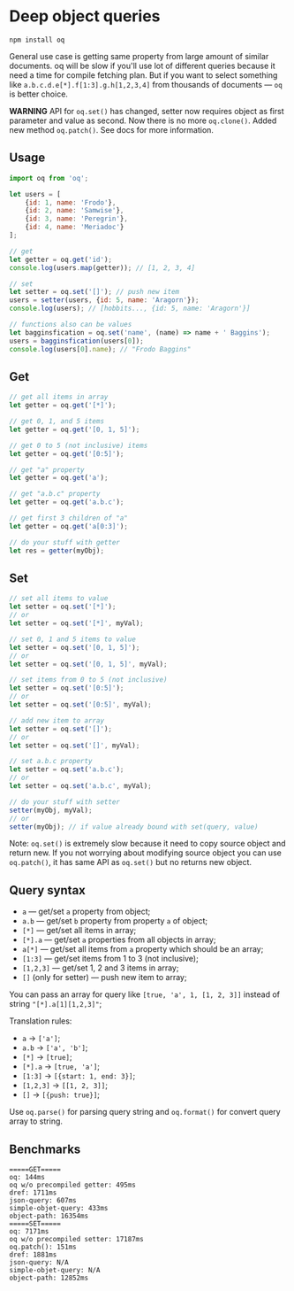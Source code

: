 # Deep object queries

```
npm install oq
```

General use case is getting same property from large amount of similar documents.
oq will be slow if you'll use lot of different queries because it need a time for compile fetching plan.
But if you want to select something like `a.b.c.d.e[*].f[1:3].g.h[1,2,3,4]` from thousands of documents — `oq` is better choice.

**WARNING** API for `oq.set()` has changed, setter now requires object as first parameter and value as second. Now there is no more `oq.clone()`. Added new method `oq.patch()`. See docs for more information.

Usage
-----

```js
import oq from 'oq';

let users = [
    {id: 1, name: 'Frodo'},
    {id: 2, name: 'Samwise'},
    {id: 3, name: 'Peregrin'},
    {id: 4, name: 'Meriadoc'}
];

// get
let getter = oq.get('id');
console.log(users.map(getter)); // [1, 2, 3, 4]

// set
let setter = oq.set('[]'); // push new item
users = setter(users, {id: 5, name: 'Aragorn'});
console.log(users); // [hobbits..., {id: 5, name: 'Aragorn'}]

// functions also can be values
let bagginsfication = oq.set('name', (name) => name + ' Baggins');
users = bagginsfication(users[0]);
console.log(users[0].name); // "Frodo Baggins"
```

Get
---

```js
// get all items in array
let getter = oq.get('[*]');

// get 0, 1, and 5 items
let getter = oq.get('[0, 1, 5]');

// get 0 to 5 (not inclusive) items
let getter = oq.get('[0:5]');

// get "a" property
let getter = oq.get('a');

// get "a.b.c" property
let getter = oq.get('a.b.c');

// get first 3 children of "a"
let getter = oq.get('a[0:3]');

// do your stuff with getter
let res = getter(myObj);
```

Set
---

```js
// set all items to value
let setter = oq.set('[*]');
// or
let setter = oq.set('[*]', myVal);

// set 0, 1 and 5 items to value
let setter = oq.set('[0, 1, 5]');
// or
let setter = oq.set('[0, 1, 5]', myVal);

// set items from 0 to 5 (not inclusive)
let setter = oq.set('[0:5]');
// or
let setter = oq.set('[0:5]', myVal);

// add new item to array
let setter = oq.set('[]');
// or
let setter = oq.set('[]', myVal);

// set a.b.c property
let setter = oq.set('a.b.c');
// or
let setter = oq.set('a.b.c', myVal);

// do your stuff with setter
setter(myObj, myVal);
// or
setter(myObj); // if value already bound with set(query, value)
```

Note: `oq.set()` is extremely slow because it need to copy source object and return new. If you not worrying about modifying source object you can use `oq.patch()`, it has same API as `oq.set()` but no returns new object.


Query syntax
------------

* `a` — get/set `a` property from object;
* `a.b` — get/set `b` property from property `a` of object;
* `[*]` — get/set all items in array;
* `[*].a` — get/set `a` properties from all objects in array;
* `a[*]` — get/set all items from `a` property which should be an array;
* `[1:3]` — get/set items from 1 to 3 (not inclusive);
* `[1,2,3]` — get/set 1, 2 and 3 items in array;
* `[]` (only for setter) — push new item to array;


You can pass an array for query like `[true, 'a', 1, [1, 2, 3]]` instead of string `"[*].a[1][1,2,3]"`;

Translation rules:

* `a` → `['a']`;
* `a.b` → `['a', 'b']`;
* `[*]` → `[true]`;
* `[*].a` → `[true, 'a']`;
* `[1:3]` → `[{start: 1, end: 3}]`;
* `[1,2,3]` → `[[1, 2, 3]]`;
* `[]` → `[{push: true}]`;

Use `oq.parse()` for parsing query string and `oq.format()` for convert query array to string.

Benchmarks
----------

```
=====GET=====
oq: 144ms
oq w/o precompiled getter: 495ms
dref: 1711ms
json-query: 607ms
simple-objet-query: 433ms
object-path: 16354ms
=====SET=====
oq: 7171ms
oq w/o precompiled setter: 17187ms
oq.patch(): 151ms
dref: 1881ms
json-query: N/A
simple-objet-query: N/A
object-path: 12852ms
```
